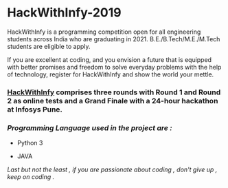 # HackWithInfy-2019

HackWithInfy is a programming competition open for all engineering students across India who are graduating in 2021. B.E./B.Tech/M.E./M.Tech students are eligible to apply.

If you are excellent at coding, and you envision a future that is equipped with better promises and freedom to solve everyday problems with the help of technology, register for HackWithInfy and show the world your mettle.

### [HackWithInfy](https://www.infosys.com/careers/hackwithinfy.html) comprises three rounds with Round 1 and Round 2 as online tests and a Grand Finale with a 24-hour hackathon at Infosys Pune. 

### _Programming Language used in the project are :_

* Python 3

* JAVA 

_Last but not the least , if you are passionate about coding , don't give up , keep on coding ._ 
